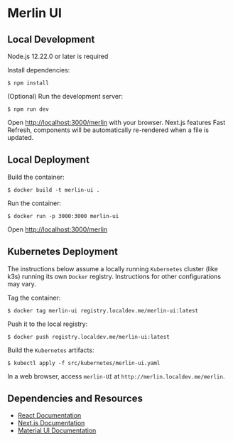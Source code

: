 # Merlin UI

## Local Development

Node.js 12.22.0 or later is required

Install dependencies:

```shell
$ npm install
```

(Optional) Run the development server:

```shell
$ npm run dev
```

Open [http://localhost:3000/merlin](http://localhost:3000/merlin) with your browser. Next.js features Fast Refresh, components will be automatically re-rendered when a file is updated.

## Local Deployment

Build the container:

```shell
$ docker build -t merlin-ui .
```

Run the container:

```shell
$ docker run -p 3000:3000 merlin-ui
```

Open [http://localhost:3000/merlin](http://localhost:3000/merlin)

## Kubernetes Deployment
The instructions below assume a locally running `Kubernetes` cluster (like k3s) running its own `Docker` registry. 
Instructions for other configurations may vary.

Tag the container:

```shell
$ docker tag merlin-ui registry.localdev.me/merlin-ui:latest 
```

Push it to the local registry:

```shell
$ docker push registry.localdev.me/merlin-ui:latest
```

Build the `Kubernetes` artifacts:
```shell
$ kubectl apply -f src/kubernetes/merlin-ui.yaml
```

In a web browser, access `merlin-UI` at `http://merlin.localdev.me/merlin`.

## Dependencies and Resources

- [React Documentation](https://reactjs.org/docs/getting-started.html)
- [Next.js Documentation](https://nextjs.org/docs)
- [Material UI Documentation](https://mui.com/material-ui/getting-started/overview/)

